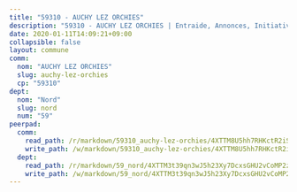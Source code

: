 ```yaml
---
title: "59310 - AUCHY LEZ ORCHIES"
description: "59310 - AUCHY LEZ ORCHIES | Entraide, Annonces, Initiatives"
date: 2020-01-11T14:09:21+09:00
collapsible: false
layout: commune
comm:
  nom: "AUCHY LEZ ORCHIES"
  slug: auchy-lez-orchies
  cp: "59310"
dept:
  nom: "Nord"
  slug: nord
  num: "59"
peerpad:
  comm:
    read_path: /r/markdown/59310_auchy-lez-orchies/4XTTM8U5hh7RHKctR2iS7R6JwfK4TNQUj17cxThTBRNsuhcSq
    write_path: /w/markdown/59310_auchy-lez-orchies/4XTTM8U5hh7RHKctR2iS7R6JwfK4TNQUj17cxThTBRNsuhcSq-K3TgV695KJY2SRF7kKeLgT75ofBNzMf1bNvnQ16sZCEY7MPcEgmKcde3YedvMtDKjMLwLvgkjVYWSXWFqQV1YLtfAKhf8tr264ci9HB4bMbxC21QhcFZ2fZFZwGGNjfnukEJmj1F
  dept:
    read_path: /r/markdown/59_nord/4XTTM3t39qn3wJ5h23Xy7DcxsGHU2vCoMP2z3iS4TUn3TrtdJ
    write_path: /w/markdown/59_nord/4XTTM3t39qn3wJ5h23Xy7DcxsGHU2vCoMP2z3iS4TUn3TrtdJ-K3TgTuZGkuZqXfr6fpmH7pGsMT6ndvZQMyRDze5QBt7XScLWHoBi246kLoDKpTH2Yo4f3AFSSJqGc2ozvNww7qPLqsDjpvahxCbQ6F5znbfjp6kVgaDcTYc9LyhwSfYuCevnvZUQ
---
```


